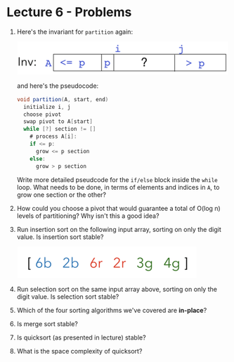 # Lecture 6 - Problems

1. Here's the invariant for `partition` again:

   ![](E061.png)

   and here's the pseudocode:

   ```java
   void partition(A, start, end)  
     initialize i, j
     choose pivot
     swap pivot to A[start]
     while [?] section != []
       # process A[i]:
       if <= p:
         grow <= p section
       else:
         grow > p section 
   ```

   Write more detailed pseudcode for the `if/else` block inside the `while` loop. What needs to be done, in terms of elements and indices in `A`, to grow one section or the other?

2. How could you choose a pivot that would guarantee a total of O(log n) levels of partitioning? Why isn't this a good idea?

3. Run insertion sort on the following input array, sorting on only the digit value. Is insertion sort stable?

   ![](E063.png)

4. Run selection sort on the same input array above, sorting on only the digit value. Is selection sort stable?

5. Which of the four sorting algorithms we've covered are **in-place**?

6. Is merge sort stable?

7. Is quicksort (as presented in lecture) stable?

8. What is the space complexity of quicksort?

